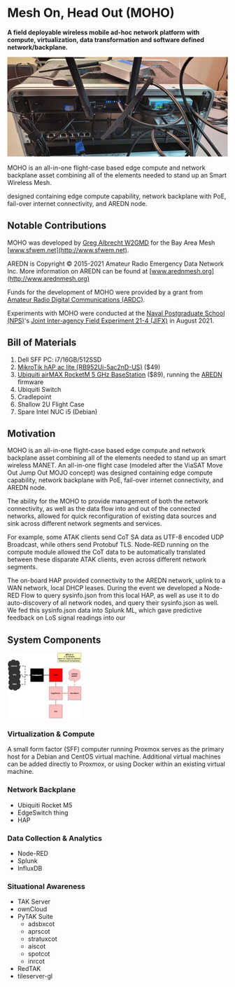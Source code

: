 # Mesh On, Head Out (MOHO)
**A field deployable wireless mobile ad-hoc network platform with compute, 
virtualization, data transformation and software defined network/backplane.**

[![MOHO](img/moho/moho_25p.jpg)](img/moho/moho.jpg)

MOHO is an all-in-one flight-case based edge compute and network backplane 
asset combining all of the elements needed to stand up an Smart Wireless Mesh.

designed containing edge compute capability, network backplane with PoE, fail-over internet connectivity, and AREDN node.

## Notable Contributions

MOHO was developed by [Greg Albrecht W2GMD](http://ampledata.org) for the Bay 
Area Mesh [www.sfwem.net](http://www.sfwem.net).

AREDN is Copyright © 2015-2021 Amateur Radio Emergency Data Network Inc. More 
information on AREDN can be found at [www.arednmesh.org](http://www.arednmesh.org)

Funds for the development of MOHO were provided by a grant from [Amateur Radio Digital Communications (ARDC)](http://ampr.org). 

Experiments with MOHO were conducted at the [Naval Postgraduate School (NPS)](https://www.nps.edu)'s 
[Joint Inter-agency Field Experiment 21-4 (JIFX)](https://nps.edu/web/fx) in 
August 2021.

## Bill of Materials

1. Dell SFF PC: i7/16GB/512SSD
2. [MikroTik hAP ac lite (RB952Ui-5ac2nD-US)](https://www.amazon.com/d/Wireless-Access-Points/MikroTik-Dual-concurrent-Access-Point-RB952Ui-5ac2nD-US/B019PCF3QY) ($49)
3. [Ubiquiti airMAX RocketM 5 GHz BaseStation](https://store.ui.com/collections/wireless/products/rocket-m5) 
   ($89), running the [AREDN](https://www.arednmesh.org/) firmware
4. Ubiquiti Switch
5. Cradlepoint
6. Shallow 2U Flight Case
7. Spare Intel NUC i5 (Debian)

## Motivation

MOHO is an all-in-one flight-case based edge compute and network backplane asset combining all of the elements needed to stand up an smart wireless MANET.
An all-in-one flight case (modeled after the ViaSAT Move Out Jump Out MOJO concept) was designed containing edge compute capability, network backplane with PoE, fail-over internet connectivity, and AREDN node.

The ability for the MOHO to provide management of both the network connectivity, as well as the data flow into and out of the connected networks, allowed for quick reconfiguration of existing data sources and sink across different network segments and services.

For example, some ATAK clients send CoT SA data as UTF-8 encoded UDP Broadcast, while others send Protobuf TLS. Node-RED running on the compute module allowed the CoT data to be automatically translated between these disparate ATAK clients, even across different network segments.

The on-board HAP provided connectivity to the AREDN network, uplink to a WAN network, local DHCP leases. During the event we developed a Node-RED Flow to query sysinfo.json from this local HAP, as well as use it to do auto-discovery of all network nodes, and query their sysinfo.json as well. We fed this sysinfo.json data into Splunk ML, which gave predictive feedback on LoS signal readings into our 

## System Components

[![MOHO System & Infrastructure Components](img/moho/system_components_25p.png)](img/moho/system_components.jpg)


### Virtualization & Compute

A small form factor (SFF) computer running Proxmox serves as the primary host 
for a Debian and CentOS virtual machine. Additional virtual machines can be 
added directly to Proxmox, or using Docker within an existing virtual machine. 

### Network Backplane

* Ubiquiti Rocket M5
* EdgeSwitch thing
* HAP

### Data Collection & Analytics

* Node-RED
* Splunk
* InfluxDB

### Situational Awareness

* TAK Server
* ownCloud
* PyTAK Suite
  * adsbxcot
  * aprscot
  * stratuxcot
  * aiscot
  * spotcot
  * inrcot
* RedTAK
* tileserver-gl
